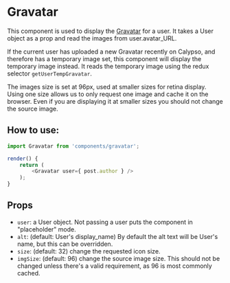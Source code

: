 # Gravatar

This component is used to display the [Gravatar](https://gravatar.com/) for a user. It takes a User object as a prop and read the images from user.avatar_URL.

If the current user has uploaded a new Gravatar recently on Calypso, and therefore has a temporary image set, this component will display the temporary image instead. It reads the temporary image using the redux selector `getUserTempGravatar`.

The images size is set at 96px, used at smaller sizes for retina display. Using one size allows us to only request one image and cache it on the browser. Even if you are displaying it at smaller sizes you should not change the source image.

## How to use:

```js
import Gravatar from 'components/gravatar';

render() {
    return (
        <Gravatar user={ post.author } />
    );
}
```

## Props

- `user`: a User object. Not passing a user puts the component in "placeholder" mode.
- `alt`: (default: User's display_name) By default the alt text will be User's name, but this can be overridden.
- `size`: (default: 32) change the requested icon size.
- `imgSize`: (default: 96) change the source image size. This should not be changed unless there's a valid requirement, as 96 is most commonly cached.
